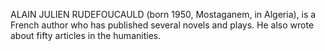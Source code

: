 ALAIN JULIEN RUDEFOUCAULD (born 1950, Mostaganem, in Algeria), is a French author who has published several novels and plays. He also wrote about fifty articles in the humanities.

